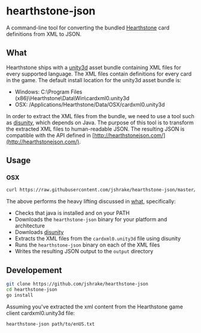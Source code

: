 # hearthstone-json

A command-line tool for converting the bundled [Hearthstone](http://us.battle.net/hearthstone/) card definitions from XML to JSON.

## What

Hearthstone ships with a [unity3d](https://unity3d.com/) asset bundle containing XML files for every supported language. The XML files contain definitions for every card in the game. The default install location for the unity3d asset bundle is:

- Windows: C:\Program Files (x86)\Hearthstone\Data\Win\cardxml0.unity3d
- OSX: /Applications/Hearthstone/Data/OSX/cardxml0.unity3d

In order to extract the XML files from the bundle, we need to use a tool such as [disunity](https://github.com/ata4/disunity), which depends on Java. The purpose of this tool is to transform the extracted XML files to human-readable JSON. The resulting JSON is compatible with the API defined in [http://hearthstonejson.com/](http://hearthstonejson.com/).

## Usage

### OSX
```bash
curl https://raw.githubusercontent.com/jshrake/hearthstone-json/master/osx.sh | sh
```

The above performs the heavy lifting discussed in [what](#what), specifically:

- Checks that java is installed and on your PATH
- Downloads the `hearthstone-json` binary for your platform and architecture
- Downloads [disunity](https://github.com/ata4/disunity)
- Extracts the XML files from the `cardxml0.unity3d` file using disunity
- Runs the `hearthstone-json` binary on each of the XML files
- Writes the resulting JSON output to the `output` directory


## Developement

```bash
git clone https://github.com/jshrake/hearthstone-json
cd hearthstone-json
go install
```

Assuming you've extracted the xml content from the Hearthstone game client cardxml0.unity3d file:

```bash
hearthstone-json path/to/enUS.txt
```

